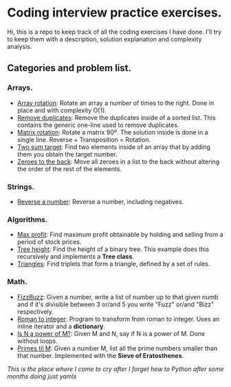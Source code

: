 # Coding interview practice exercises.

Hi, this is a repo to keep track of all the coding exercises I have done. I'll try to keep them with a description, solution explanation and complexity analysis.

## Categories and problem list.

### Arrays.

- [Array rotation](arrays/array-rotation.py): Rotate an array a number of times to the right. Done in place and with complexity O(1).
- [Remove duplicates](arrays/remove-duplicates.py): Remove the duplicates inside of a sorted list. This contains the generic one-line used to remove duplicates.
- [Matrix rotation](arrays/rotate-matrix.py): Rotate a matrix 90º. The solution inside is done in a single line. Reverse + Transposition = Rotation.
- [Two sum target](arrays/two-sum-target.py): Find two elements inside of an array that by adding them you obtain the target number.
- [Zeroes to the back](arrays/zero-to-back.py): Move all zeroes in a list to the back without altering the order of the rest of the elements.

### Strings.

- [Reverse a number](strings/reverse-num.py): Reverse a number, including negatives.

### Algorithms.

- [Max profit](algorithms/max-profit.py): Find maximum profit obtainable by holding and selling from a period of stock prices.
- [Tree height](algorithms/tree-height-recursive.py): Find the height of a binary tree. This example does this recursively and implements a **Tree class**.
- [Triangles](algorithms/triangles.py): Find triplets that form a triangle, defined by a set of rules.

### Math.

- [FizzBuzz](math/fizzbuzz.py): Given a number, write a list of number up to that given numb and if it's divisible between 3 or/and 5 you write "Fuzz" or/and "Bizz" respectively.
- [Roman to integer](math/roman-to-int.py): Program to transform from roman to integer. Uses an inline iterator and a **dictionary**.
- [Is N a power of M?](math/is_n_power_m.py): Given M and N, say if N is a power of M. Done without loops.
- [Primes til M](math/primes.py): Given a number M, list all the prime numbers smaller than that number. Implemented with the **Sieve of Eratosthenes**.

_This is the place where I come to cry after I forget how to Python after some months doing just yamls_
